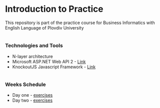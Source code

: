 # Introduction to Practice
This repository is part of the practice course for Business Informatics with English Language of Plovdiv University


# 
### Technologies and Tools
* N-layer architecture
* Microsoft ASP.NET Web API 2 - [Link](https://msdn.microsoft.com/en-us/library/dn448365(v=vs.118).aspx)
* KnockoutJS Javascript Framework - [Link](https://knockoutjs.com)



#
### Weeks Schedule

* Day one - [exercises](https://github.com/pkyurkchiev/web-programing/tree/master/exercises/day_1/TaskManager)
* Day two - [exercises](https://github.com/pkyurkchiev/web-programing/tree/master/exercises/day_2/TaskManager)
